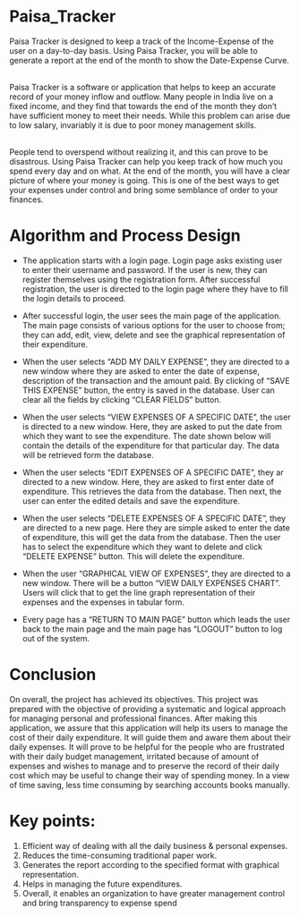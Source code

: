 # Paisa_Tracker

Paisa Tracker is designed to keep a track of the Income-Expense of the user on a day-to-day basis. Using Paisa Tracker, you will be able to generate a report at the end of the month to show the Date-Expense Curve.<br>

<br>Paisa Tracker is a software or application that helps to keep an accurate record of your money inflow and outflow. Many people in India live on a fixed income, and they find that towards the end of the month they don’t have sufficient money to meet their needs. While this problem can arise due to low salary, invariably it is due to poor money management skills.<br>

<br>People tend to overspend without realizing it, and this can prove to be disastrous. Using Paisa Tracker can help you keep track of how much you spend every day and on what. At the end of the month, you will have a clear picture of where your money is going. This is one of the best ways to get your expenses under control and bring some semblance of order to your finances.<br>

#	Algorithm and Process Design

- The application starts with a login page. Login page asks existing user to enter their username and password. If the user is new, they can register themselves using the registration form. After successful registration, the user is directed to the login page where they have to fill the login details to proceed.<br>

- After successful login, the user sees the main page of the application. The main page consists of various options for the user to choose from; they can add, edit, view, delete and see the graphical representation of their expenditure.<br>

- When the user selects “ADD MY DAILY EXPENSE”, they are directed to a new window where they are asked to enter the date of expense, description of the transaction and the amount paid. By clicking of “SAVE THIS EXPENSE” button, the entry is saved in the database. User can clear all the fields by clicking “CLEAR FIELDS” button.<br>


- When the user selects “VIEW EXPENSES OF A SPECIFIC DATE”, the user is directed to a new window. Here, they are asked to put the date from which they want to see the expenditure. The date shown below will contain the details of the expenditure for that particular day. The data will be retrieved form the database.<br>

- When the user selects “EDIT EXPENSES OF A SPECIFIC DATE”, they ar directed to a new window. Here, they are asked to first enter date of expenditure. This retrieves the data from the database. Then next, the user can enter the edited details and save the expenditure.<br>

- When the user selects “DELETE EXPENSES OF A SPECIFIC DATE”, they are directed to a new page. Here they are simple asked to enter the date of expenditure, this will get the data from the database. Then the user has to select the expenditure which they want to delete and click “DELETE EXPENSE” button. This will delete the expenditure.<br>

- When the user “GRAPHICAL VIEW OF EXPENSES”, they are directed to a new window. There will be a button “VIEW DAILY EXPENSES CHART”. Users will click that to get the line graph representation of their expenses and the expenses in tabular form.<br>

- Every page has a  “RETURN TO MAIN PAGE” button which leads the user back to the main page and the main page has “LOGOUT” button to log out of the system.<br>

# Conclusion

On overall, the project has achieved its objectives. This project was prepared with the objective of providing a systematic and logical approach for managing personal and professional finances. After making this application, we assure that this application will help its users to manage the cost of their daily expenditure. It will guide them and aware them about their daily expenses. It will prove to be helpful for the people who are frustrated with their daily budget management, irritated because of amount of expenses and wishes to manage and to preserve the record of their daily cost which may be useful to change their way of spending money. In a view of time saving, less time consuming by searching accounts books manually.

# Key points:

1) Efficient way of dealing with all the daily business & personal expenses.
2) Reduces the time-consuming traditional paper work.
3) Generates the report according to the specified format with graphical representation.
4) Helps in managing the future expenditures.
5) Overall, it enables an organization to have greater management control and bring transparency to expense spend

